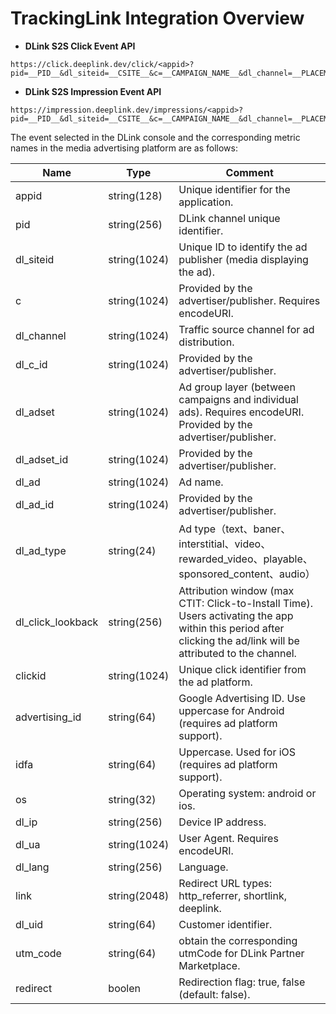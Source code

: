 # TrackingLink Integration Overview

- **DLink S2S Click Event API**
```
https://click.deeplink.dev/click/<appid>?pid=__PID__&dl_siteid=__CSITE__&c=__CAMPAIGN_NAME__&dl_channel=__PLACEMENT__&dl_c_id=__CAMPAIGN_ID__&dl_adset=__AID_NAME__&dl_adset_id=__AID__&dl_ad=__CID_NAME__&dl_ad_id=__CID__&dl_ad_type=__CTYPE__&dl_click_lookback=7d&clickid=__Clickid__&advertising_id=__GAID__&idfa=__IDFA__&os=__OS__&dl_ip=__IP__&dl_ua=__UA__&dl_lang=__SL__&utm_code=__utm_code__&redirect=false
```

- **DLink S2S Impression Event API**
```
https://impression.deeplink.dev/impressions/<appid>?pid=__PID__&dl_siteid=__CSITE__&c=__CAMPAIGN_NAME__&dl_channel=__PLACEMENT__&dl_c_id=__CAMPAIGN_ID__&dl_adset=__AID_NAME__&dl_adset_id=__AID__&dl_ad=__CID_NAME__&dl_ad_id=__CID__&dl_ad_type=__CTYPE__&dl_viewthrough_lookback=24h&clickid=__Clickid__&advertising_id=__GAID__&idfa=__IDFA__&os=__OS__&dl_ip=__IP__&dl_ua=__UA__&dl_lang=__SL__&utm_code=__utm_code__&redirect=false
```

The event selected in the DLink console and the corresponding metric names in the media advertising platform are as follows:

|    Name    |    Type                     |    Comment                           |
| -----------------------------------|----------------|-------------------------------|
|    appid    |    string(128)    |    Unique identifier for the application.    |
|    pid    |    string(256)    |    DLink channel unique identifier.    |
|    dl_siteid    |    string(1024)    |    Unique ID to identify the ad publisher (media displaying the ad).    |
|    c    |    string(1024)    |    Provided by the advertiser/publisher. Requires encodeURI.    |
|    dl_channel    |    string(1024)    |    Traffic source channel for ad distribution.    |
|    dl_c_id    |    string(1024)    |    Provided by the advertiser/publisher.    |
|    dl_adset    |    string(1024)    |    Ad group layer (between campaigns and individual ads). Requires encodeURI. Provided by the advertiser/publisher.    |
|    dl_adset_id    |    string(1024)    |    Provided by the advertiser/publisher.    |
|    dl_ad    |    string(1024)    |    Ad name.    |
|    dl_ad_id    |    string(1024)    |    Provided by the advertiser/publisher.    |
|    dl_ad_type    |    string(24)    |    Ad type（text、baner、interstitial、video、rewarded_video、playable、sponsored_content、audio）    |
|    dl_click_lookback    |    string(256)    |    Attribution window (max CTIT: Click-to-Install Time). Users activating the app within this period after clicking the ad/link will be attributed to the channel.    |
|    clickid    |    string(1024)    |    Unique click identifier from the ad platform.    |
|    advertising_id    |    string(64)    |    Google Advertising ID. Use uppercase for Android (requires ad platform support).    |
|    idfa    |    string(64)    |    Uppercase. Used for iOS (requires ad platform support).    |
|    os    |    string(32)    |    Operating system: android or ios.    |
|    dl_ip    |    string(256)    |    Device IP address.    |
|    dl_ua    |    string(1024)    |    User Agent. Requires encodeURI.    |
|    dl_lang    |    string(256)    |    Language.    |
|    link    |    string(2048)    |    Redirect URL types: http_referrer, shortlink, deeplink.    |
|    dl_uid    |    string(64)    |    Customer identifier.    |
|    utm_code    |    string(64)    |    obtain the corresponding utmCode for DLink Partner Marketplace.    |
|    redirect    |    boolen    |    Redirection flag: true, false (default: false).    |
